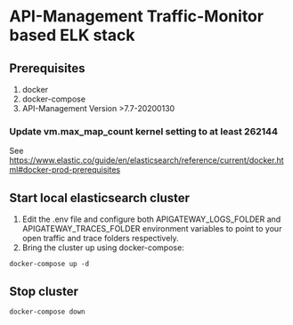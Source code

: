 # API-Management Traffic-Monitor based ELK stack

## Prerequisites

1. docker
2. docker-compose
3. API-Management Version >7.7-20200130

### Update vm.max_map_count kernel setting to at least 262144

See https://www.elastic.co/guide/en/elasticsearch/reference/current/docker.html#docker-prod-prerequisites

## Start local elasticsearch cluster

1.  Edit the .env file and configure both APIGATEWAY_LOGS_FOLDER and APIGATEWAY_TRACES_FOLDER environment variables to point to your open traffic and trace folders respectively.
2.  Bring the cluster up using docker-compose:
````
docker-compose up -d
````

## Stop cluster
````
docker-compose down
````


